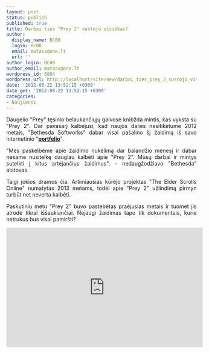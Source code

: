 ```yaml
---
layout: post
status: publish
published: true
title: Darbai ties "Prey 2" sustojo visiškai?
author:
  display_name: BC00
  login: BC00
  email: matasx@one.lt
  url: ''
author_login: BC00
author_email: matasx@one.lt
wordpress_id: 6804
wordpress_url: http://localhost/site/new/darbai_ties_prey_2_sustojo_visiskai/
date: '2012-08-22 13:52:15 +0300'
date_gmt: '2012-08-22 13:52:15 +0300'
categories:
- Naujienos
---
```

<p style="text-align: justify;">
	Daugelio &quot;Prey&quot; tęsinio belaukančiųjų galvose knibžda mintis, kas vyksta su &quot;Prey 2&quot;. Dar pavasarį kalbėjusi, kad naujos dalies nesitikėtume 2012 metais, &quot;Bethesda Softworks&quot; dabar visai pa&scaron;alino &scaron;į žaidimą i&scaron; savo internetinio &quot;<a href="http://bethsoft.com/age"><strong>portfelio</strong></a>&quot;.</p>
<p style="text-align: justify;">
	&quot;Mes paskelbėme apie žaidimo nukėlimą dar balandžio mėnesį ir dabar nesame nusiteikę daugiau kalbėti apie &quot;Prey 2&quot;. Mūsų darbai ir mintys sutelkti į kitus artėjančius žaidimus&quot;, - nedaugžodžiavo &quot;Bethesda&quot; atstovas.</p>
<p style="text-align: justify;">
	Taigi jokios dramos čia. Artimiausias kūrėjo projektas &quot;The Elder Scrolls Online&quot; numatytas 2013 metams, todėl apie &quot;Prey 2&quot; užlindimą pirmyn turbūt net neverta kalbėti.</p>
<p style="text-align: justify;">
	Paskutiniu metu &quot;Prey 2&quot; buvo pastebėtas praėjusias metais ir tuomet jis atrodė tikrai i&scaron;&scaron;aukiančiai. Nejaugi žaidimas tapo tik dokumentais, kurie netrukus bus visai pamir&scaron;ti?</p>
<p>
	<iframe allowfullscreen="" frameborder="0" height="315" src="http://www.youtube.com/embed/XadU45Zt4A0" width="520"></iframe></p>
